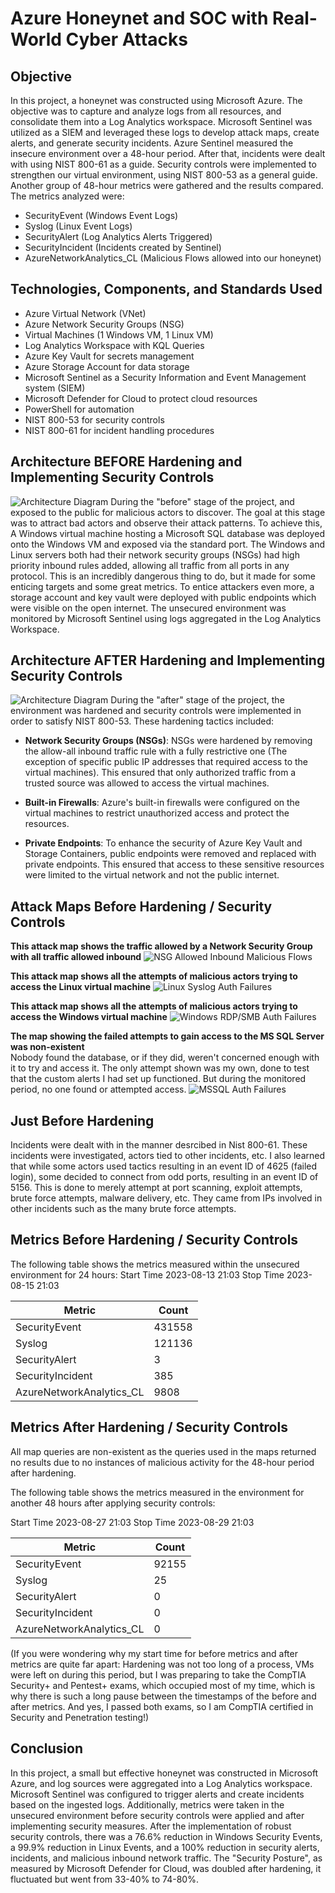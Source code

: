 # Azure Honeynet and SOC with Real-World Cyber Attacks


## Objective

In this project, a honeynet was constructed using Microsoft Azure. The objective was to capture and analyze logs from all resources, and consolidate them into a Log Analytics workspace. Microsoft Sentinel was utilized as a SIEM and leveraged these logs to develop attack maps, create alerts, and generate security incidents. Azure Sentinel measured the insecure environment over a 48-hour period. After that, incidents were dealt with using NIST 800-61 as a guide.  Security controls were implemented to strengthen our virtual environment, using NIST 800-53 as a general guide. Another group of 48-hour metrics were gathered and the results compared. The metrics analyzed were:

- SecurityEvent (Windows Event Logs)
- Syslog (Linux Event Logs)
- SecurityAlert (Log Analytics Alerts Triggered)
- SecurityIncident (Incidents created by Sentinel)
- AzureNetworkAnalytics_CL (Malicious Flows allowed into our honeynet)


## Technologies, Components, and Standards Used
- Azure Virtual Network (VNet)
- Azure Network Security Groups (NSG)
- Virtual Machines (1 Windows VM, 1 Linux VM)
- Log Analytics Workspace with KQL Queries
- Azure Key Vault for secrets management
- Azure Storage Account for data storage
- Microsoft Sentinel as a Security Information and Event Management system (SIEM)
- Microsoft Defender for Cloud to protect cloud resources
- PowerShell for automation 
- NIST 800-53 for security controls
- NIST 800-61 for incident handling procedures


## Architecture BEFORE Hardening and Implementing Security Controls
![Architecture Diagram](assets/diagrams/before_securing.jpg)
During the "before" stage of the project, and exposed to the public for malicious actors to discover. The goal at this stage was to attract bad actors and observe their attack patterns. To achieve this, A Windows virtual machine hosting a Microsoft SQL database was deployed onto the Windows VM and exposed via the standard port. The Windows and Linux servers both had their network security groups (NSGs) had high priority inbound rules added, allowing all traffic from all ports in any protocol. This is an incredibly dangerous thing to do, but it made for some enticing targets and some great metrics. To entice attackers even more, a storage account and key vault were deployed with public endpoints which were visible on the open internet. The unsecured environment was monitored by Microsoft Sentinel using logs aggregated in the Log Analytics Workspace.


## Architecture AFTER Hardening and Implementing Security Controls
![Architecture Diagram](assets/diagrams/after_securing.jpg)
During the "after" stage of the project, the environment was hardened and security controls were implemented in order to satisfy NIST 800-53. These hardening tactics included:
- <b>Network Security Groups (NSGs)</b>: NSGs were hardened by removing the  allow-all inbound traffic rule with a fully restrictive one (The exception of specific public IP addresses that required access to the virtual machines). This ensured that only authorized traffic from a trusted source was allowed to access the virtual machines.

- <b>Built-in Firewalls</b>: Azure's built-in firewalls were configured on the virtual machines to restrict unauthorized access and protect the resources.

- <b>Private Endpoints</b>: To enhance the security of Azure Key Vault and Storage Containers, public endpoints were removed and replaced with private endpoints. This ensured that access to these sensitive resources were limited to the virtual network and not the public internet.


## Attack Maps Before Hardening / Security Controls
<b>This attack map shows the traffic allowed by a Network Security Group with all traffic allowed inbound</b>
![NSG Allowed Inbound Malicious Flows](assets/before-malicious-flows-map.png)<br/>

<b>This attack map shows all the attempts of malicious actors trying to access the Linux virtual machine</b>
![Linux Syslog Auth Failures](assets/before-linux-auth-fails-map.png)<br/>

 <b>This attack map shows all the attempts of malicious actors trying to access the Windows virtual machine</b>
![Windows RDP/SMB Auth Failures](assets/before-rdp-fails.png)<br/>

<b>The map showing the failed attempts to gain access to the MS SQL Server was non-existent</b><br/>
Nobody found the database, or if they did, weren't concerned enough with it to try and access it. The only attempt shown was my own, done to test that the custom alerts I had set up functioned. But during the monitored period, no one found or attempted access.
![MSSQL Auth Failures](assets/before-mssql-failed-logins.png)<br/>

## Just Before Hardening
Incidents were dealt with in the manner desrcibed in Nist 800-61. These incidents were investigated, actors tied to other incidents, etc. I also learned that while some actors used tactics resulting in an event ID of 4625 (failed login), some decided to connect from odd ports, resulting in an event ID of 5156. This is done to merely attempt at port scanning, exploit attempts, brute force attempts, malware delivery, etc. They came from IPs involved in other incidents such as the many brute force attempts.

## Metrics Before Hardening / Security Controls
The following table shows the metrics measured within the unsecured environment for 24 hours:
Start Time 2023-08-13 21:03
Stop Time 2023-08-15 21:03

| Metric                   | Count
| ------------------------ | -----
| SecurityEvent            | 431558
| Syslog                   | 121136
| SecurityAlert            | 3
| SecurityIncident         | 385
| AzureNetworkAnalytics_CL | 9808


## Metrics After Hardening / Security Controls

All map queries are non-existent as the queries used in the maps returned no results due to no instances of malicious activity for the 48-hour period after hardening.

The following table shows the metrics measured in the environment for another 48 hours after applying security controls:

Start Time 2023-08-27 21:03
Stop Time 2023-08-29 21:03

| Metric                   | Count
| ------------------------ | -----
| SecurityEvent            | 92155
| Syslog                   | 25
| SecurityAlert            | 0
| SecurityIncident         | 0
| AzureNetworkAnalytics_CL | 0


(If you were wondering why my start time for before metrics and after metrics are quite far apart: 
Hardening was not too long of a process, VMs were left on during this period, but I was preparing to take the CompTIA Security+ and Pentest+ exams, which occupied most of my time, which is why there is such a long pause between the timestamps of the before and after metrics. And yes, I passed both exams, so I am CompTIA certified in Security and Penetration testing!)

## Conclusion

In this project, a small but effective honeynet was constructed in Microsoft Azure, and log sources were aggregated into a Log Analytics workspace. Microsoft Sentinel was configured to trigger alerts and create incidents based on the ingested logs. Additionally, metrics were taken in the unsecured environment before security controls were applied and after implementing security measures. After the implementation of robust security controls, there was a 76.6% reduction in Windows Security Events, a 99.9% reduction in Linux Events, and a 100% reduction in security alerts, incidents, and malicious inbound network traffic. The "Security Posture", as measured by Microsoft Defender for Cloud, was doubled after hardening, it fluctuated but went from 33-40% to 74-80%.
